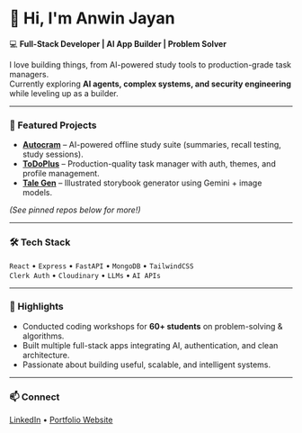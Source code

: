 # 👋 Hi, I'm Anwin Jayan

💻 **Full-Stack Developer | AI App Builder | Problem Solver**

I love building things, from AI-powered study tools to production-grade task managers.  
Currently exploring **AI agents, complex systems, and security engineering** while leveling up as a builder.

---

### 🚀 Featured Projects
-  **[Autocram](https://github.com/AnwinJayan/autocram)** – AI-powered offline study suite (summaries, recall testing, study sessions).
-  **[ToDoPlus](https://github.com/AnwinJayan/to-do-plus)** – Production-quality task manager with auth, themes, and profile management.
-  **[Tale Gen](https://github.com/AnwinJayan/tale-gen)** – Illustrated storybook generator using Gemini + image models.

*(See pinned repos below for more!)*

---

### 🛠️ Tech Stack
`React` • `Express` • `FastAPI` • `MongoDB` • `TailwindCSS`  
`Clerk Auth` • `Cloudinary` • `LLMs` • `AI APIs`

---

### 🎯 Highlights
- Conducted coding workshops for **60+ students** on problem-solving & algorithms.
- Built multiple full-stack apps integrating AI, authentication, and clean architecture.
- Passionate about building useful, scalable, and intelligent systems.

---

### 📫 Connect
[LinkedIn](your-linkedin-url) • [Portfolio Website](your-portfolio-link)
